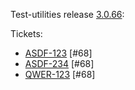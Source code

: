 Test-utilities release [3.0.66](https://github.com/maweeks/test-utilities/pull/69):

Tickets:

- [ASDF-123](https://bob.atlassian.net/browse/ASDF-123) [#68]
- [ASDF-234](https://bob.atlassian.net/browse/ASDF-234) [#68]
- [QWER-123](https://bob.atlassian.net/browse/QWER-123) [#68]
